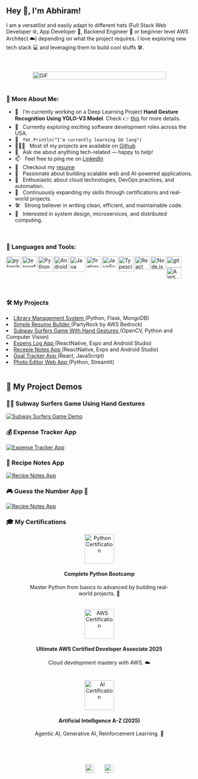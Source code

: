 ## Hey 👋, I'm Abhiram!

I am a versatilist and easily adapt to different hats (Full Stack Web Developer 🌐, App Developer 📱, Backend Engineer 🔩 or beginner level AWS Architect ☁️) depending on what the project requires. I love exploring new tech stack 💻 and leveraging them to build cool stuffs 🛠️. 
<br/>
<br/>

<div style="display: flex; flex-wrap: wrap; align-items: center; justify-content: center;">

  <img alt="GIF" src="https://raw.githubusercontent.com/rahul-jha98/rahul-jha98/main/techstack.gif" style="max-width: 360px; width: 100%; height: auto; margin: 20px;"/>

  <div style="flex: 1 1 300px; min-width: 300px; max-width: 700px;">

### 🧐 More About Me:

- 🔭 &nbsp; I’m currently working on a Deep Learning Project **Hand Gesture Recognition Using YOLO-V3 Model**. Check 👉 [this](https://docs.google.com/presentation/d/11E_7UGwE9ErlPNnnyMoytq-jwyIa1gF4vQIWUo9tNkY/edit?usp=sharing) for more details.
- 🤝 &nbsp; Currently exploring exciting software development roles across the USA.
- 🌱 &nbsp; `fmt.Println("I’m currently learning GO lang")`
- 👨🏻‍💻 &nbsp; Most of my projects are available on [Github](https://github.com/abhiram-9396?tab=repositories)
- 💬 &nbsp; Ask me about anything tech-related — happy to help!
- 📫 &nbsp; Feel free to ping me on [LinkedIn](https://www.linkedin.com/in/abhiramgatreddi/)
- 📝 &nbsp; Checkout my [resume](https://drive.google.com/file/d/1N5aclbYpncRiipuUqtiU_B_UK8-UbJt6/view?usp=sharing)
- 🤖 &nbsp; Passionate about building scalable web and AI-powered applications.
- 🚀 &nbsp; Enthusiastic about cloud technologies, DevOps practices, and automation.
- 🧠 &nbsp; Continuously expanding my skills through certifications and real-world projects.
- 🛠️ &nbsp; Strong believer in writing clean, efficient, and maintainable code.
- 🧩 &nbsp; Interested in system design, microservices, and distributed computing.
  </div>

</div>

<br>

### 🔨 Languages and Tools:
<a href="https://pytorch.org/" target="_blank"> <img align="left" src="https://upload.wikimedia.org/wikipedia/commons/1/10/PyTorch_logo_icon.svg" alt="pytorch" height="30px" width='40px'/> </a> 
<a href="https://www.tensorflow.org" target="_blank"> <img align="left" src="https://upload.wikimedia.org/wikipedia/commons/2/2d/Tensorflow_logo.svg" alt="tensorflow" height="30px" width='40px'/> </a> 
<a href="https://www.python.org" target="_blank"><img align="left" alt="Python" height ="42px" src="https://upload.wikimedia.org/wikipedia/commons/c/c3/Python-logo-notext.svg" height="30px" width='40px'></a>
<a href="https://developer.android.com" target="_blank"> <img align="left" alt="Android" height ="42px" src="https://upload.wikimedia.org/wikipedia/commons/d/d7/Android_robot.svg" height="30px" width='40px'> </a>
<a href="https://www.java.com" target="_blank"><img align="left" alt="Java" height ="42px" src="https://raw.githubusercontent.com/rahul-jha98/github_readme_icons/main/language_and_tools/square/java/java.svg"></a>
<a href="https://firebase.google.com/" target="_blank"> <img align="left" src="https://raw.githubusercontent.com/rahul-jha98/github_readme_icons/main/language_and_tools/square/firebase/firebase.svg" alt="firebase" height="30px" width='40px'/> </a>
<a href="https://developer.mozilla.org/en-US/docs/Web/JavaScript" target="_blank"> <img align="left" alt="JavaScript" height="30px" width='40px'  src="https://raw.githubusercontent.com/rahul-jha98/github_readme_icons/main/language_and_tools/square/javascript/javascript.svg"> </a>
<a href="https://www.typescriptlang.org/" target="_blank"><img align="left" alt="Typescirpt" height ="42px" src="https://raw.githubusercontent.com/rahul-jha98/github_readme_icons/main/language_and_tools/square/typescript/typescript.svg"></a>
<a href="https://reactjs.org/" target="_blank"> <img align="left" alt="React" height="35px" width='40px' src="https://raw.githubusercontent.com/rahul-jha98/github_readme_icons/main/language_and_tools/square/react/react.svg"></a>
<a href="https://nodejs.org" target="_blank"><img align="left" alt="Node.js" height="35px" width='40px' src="https://raw.githubusercontent.com/rahul-jha98/github_readme_icons/main/language_and_tools/square/node/node.svg"></a>
<a href="https://git-scm.com/" target="_blank"> <img src="https://upload.wikimedia.org/wikipedia/commons/3/3f/Git_icon.svg" align="left" alt="git" height="30px" width='40px'/> </a>
<a href="https://aws.amazon.com/console/" target="_blank"> <img src="https://upload.wikimedia.org/wikipedia/commons/9/93/Amazon_Web_Services_Logo.svg" alt="AWS" height='30px' width='40px'/> </a>


<br>


### 🛠️ My Projects
<li><a href="https://github.com/abhiram-9396/ADB_LMS" target="_blank"> Library Management System </a>(Python, Flask, MongoDB)</li>
<li><a href="https://partyrock.aws/u/abhiramgat/K9yw2PBrR/SimpleResume" target="_blank"> Simple Resume Builder </a>(PartyRock by AWS Bedrock)</li>
<li><a href="https://github.com/abhiram-9396/subway-surfers" target="_blank"> Subway Surfers Game With Hand Gestures </a>(OpenCV, Python and Computer Vision)</li>
<li><a href="https://github.com/abhiram-9396/ExpenseLog-App/tree/master" target="_blank"> Expens Log App </a>(ReactNative, Expo and Android Studio)</li>
<li><a href="https://github.com/abhiram-9396/Recepie-Notes-App" target="_blank"> Recepie Notes App </a>(ReactNative, Expo and Android Studio)</li>
<li><a href="https://github.com/abhiram-9396/Goal-Tracker-App" target="_blank"> Goal Tracker App </a>(React, JavaScript)</li>
<li><a href="https://github.com/abhiram-9396/Streamlit-photo-app" target="_blank"> Photo Editor Web App </a>(Python, Streamlit)</li>

<br>

## 🎥 My Project Demos

### 🏃‍♂️ Subway Surfers Game Using Hand Gestures

[![Subway Surfers Game Demo](https://img.youtube.com/vi/y8y2KbotnZo/hqdefault.jpg)](https://youtu.be/y8y2KbotnZo)

### 💰 Expense Tracker App

[![Expense Tracker App](https://img.youtube.com/vi/OhLNpsE8xlw/hqdefault.jpg)](https://youtu.be/OhLNpsE8xlw)

### 🥘 Recipe Notes App

[![Recipe Notes App](https://img.youtube.com/vi/PmLRaYeBCHU/hqdefault.jpg)](https://youtu.be/PmLRaYeBCHU)

### 🎮 Guess the Number App 🔢

[![Recipe Notes App](https://img.youtube.com/vi/w1ei8HedS_w/hqdefault.jpg)](https://youtu.be/w1ei8HedS_w)

### 🎓 My Certifications

<div style="display: flex; flex-wrap: wrap; justify-content: center; gap: 20px;">

  <div style="flex: 1 1 300px; min-width: 250px; max-width: 400px; text-align: center;">
    <a href="https://www.udemy.com/certificate/UC-fa56479f-3cd1-41cb-b6ef-b9e74f4c9d0e/" target="_blank"><img src="https://img.icons8.com/color/96/000000/certificate.png" alt="Python Certification" style="width: 80px; height: auto;"></a>
    <h4>Complete Python Bootcamp</h4>
    <p>Master Python from basics to advanced by building real-world projects. 🐍</p>
  </div>

  <div style="flex: 1 1 300px; min-width: 250px; max-width: 400px; text-align: center;">
    <a href="https://www.udemy.com/certificate/UC-ee5aca92-0093-4c24-a814-8834ba97338d/" target="_blank"><img src="https://img.icons8.com/color/96/000000/certificate.png" alt="AWS Certification" style="width: 80px; height: auto;"></a>
    <h4>Ultimate AWS Certified Developer Associate 2025</h4>
    <p>Cloud development mastery with AWS. ☁️</p>
  </div>

  <div style="flex: 1 1 300px; min-width: 250px; max-width: 400px; text-align: center;">
    <a href="https://www.udemy.com/certificate/UC-3e44361a-ecca-4f95-a921-ba6d24b8eb7b/" target="_blank"><img src="https://img.icons8.com/color/96/000000/certificate.png" alt="AI Certification" style="width: 80px; height: auto;"></a>
    <h4>Artificial Intelligence A-Z (2025)</h4>
    <p>Agentic AI, Generative AI, Reinforcement Learning. 🤖</p>
  </div>

</div>

<div style="width: 100%; display: flex; justify-content: center; align-items: center; margin-top: 40px; padding: 20px 0;">

  <a href="https://www.linkedin.com/in/abhiramgatreddi/" target="_blank" style="margin: 0 10px;">
    <img alt="LinkedIn" src="https://raw.githubusercontent.com/rahul-jha98/rahul-jha98/561d474902b59c7429ec22bb73e225696c27b202/assets/linkedin.svg" height="24px"/>
  </a>&nbsp;&nbsp;

  <a href="https://www.kaggle.com/abhiramgatreddi" target="_blank" style="margin: 0 10px;">
    <img alt="Kaggle" src="https://raw.githubusercontent.com/rahul-jha98/rahul-jha98/561d474902b59c7429ec22bb73e225696c27b202/assets/kaggle.svg" height="24px"/>
  </a>

</div>
